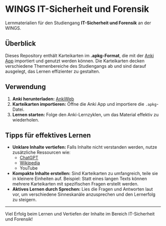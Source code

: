# WINGS IT-Sicherheit und Forensik

Lernmaterialien für den Studiengang **IT-Sicherheit und Forensik** an der WINGS.

## Überblick
Dieses Repository enthält Karteikarten im **.apkg-Format**, die mit der [Anki App](https://ankiweb.net/) importiert und genutzt werden können. Die Karteikarten decken verschiedene Themenbereiche des Studiengangs ab und sind darauf ausgelegt, das Lernen effizienter zu gestalten.

## Verwendung
1. **Anki herunterladen:** [AnkiWeb](https://ankiweb.net/)
2. **Karteikarten importieren:** Öffne die Anki App und importiere die `.apkg`-Datei.
3. **Lernen starten:** Folge den Anki-Lernzyklen, um das Material effektiv zu wiederholen.

## Tipps für effektives Lernen
- **Unklare Inhalte vertiefen:** 
  Falls Inhalte nicht verstanden werden, nutze zusätzliche Ressourcen wie:
  - [ChatGPT](https://chat.openai.com/)
  - [Wikipedia](https://de.wikipedia.org/)
  - YouTube
- **Kompakte Inhalte erstellen:** 
  Sind Karteikarten zu umfangreich, teile sie in kleinere Einheiten auf. Beispiel: Statt eines langen Texts können mehrere Karteikarten mit spezifischen Fragen erstellt werden.
- **Aktives Lernen durch Sprechen:** 
  Lies die Fragen und Antworten laut vor, um verschiedene Sinneskanäle anzusprechen und den Lernerfolg zu steigern.

---

Viel Erfolg beim Lernen und Vertiefen der Inhalte im Bereich IT-Sicherheit und Forensik!
